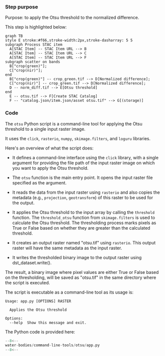 ### Step purpose 

Purpose: to apply the Otsu threshold to the normalized difference. 

This step is highlighted below:

``` mermaid
graph TB
style E stroke:#f66,stroke-width:2px,stroke-dasharray: 5 5
subgraph Process STAC item
  A[STAC Item] -- STAC Item URL --> B
  A[STAC Item] -- STAC Item URL --> C
  A[STAC Item] -- STAC Item URL --> F
subgraph scatter on bands
  B["crop(green)"];
  C["crop(nir)"];
end
  B["crop(green)"] -- crop_green.tif --> D[Normalized difference];
  C["crop(nir)"] -- crop_green.tif --> D[Normalized difference];
  D -- norm_diff.tif --> E[Otsu threshold]
end
  E -- otsu.tif --> F[Create STAC Catalog]
  F -- "catalog.json/item.json/asset otsu.tif" --> G[(storage)]
```

### Code

The `otsu` Python script is a command-line tool for applying the Otsu threshold to a single input raster image. 

It uses the `click`, `rasterio`, `numpy`, `skimage.filters`, and `loguru` libraries.

Here's an overview of what the script does:

* It defines a command-line interface using the `click` library, with a single argument for providing the file path of the input raster image on which you want to apply the Otsu threshold.

* The `otsu` function is the main entry point. It opens the input raster file specified as the argument.

* It reads the data from the input raster using `rasterio` and also copies the metadata (e.g., `projection`, `geotransform`) of this raster to be used for the output.

* It applies the Otsu threshold to the input array by calling the `threshold` function. The `threshold_otsu` function from `skimage.filters` is used to calculate the Otsu threshold. The thresholding process marks pixels as True or False based on whether they are greater than the calculated threshold.

* It creates an output raster named "otsu.tif" using `rasterio`. This output raster will have the same metadata as the input raster.

* It writes the thresholded binary image to the output raster using dst_dataset.write().

The result, a binary image where pixel values are either True or False based on the thresholding, will be saved as "otsu.tif" in the same directory where the script is executed.


The script is executable as a command-line tool as its usage is:

```
Usage: app.py [OPTIONS] RASTER

  Applies the Otsu threshold

Options:
  --help  Show this message and exit.
```

The Python code is provided here:

```python linenums="1" title="water-bodies/command-line-tools/otsu/app.py"
--8<--
water-bodies/command-line-tools/otsu/app.py
--8<--
```